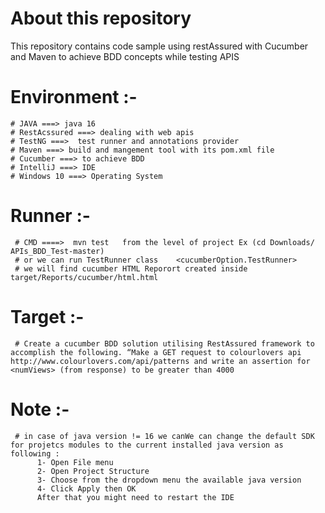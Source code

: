 # **About this repository**
This repository contains code sample using restAssured with Cucumber and Maven  to achieve BDD concepts while testing APIS 

  # **Environment :-** 


    # JAVA ===> java 16 
    # RestAcssured ===> dealing with web apis 
    # TestNG ===>  test runner and annotations provider 
    # Maven ===> build and mangement tool with its pom.xml file 
    # Cucumber ===> to achieve BDD
    # IntelliJ ===> IDE
    # Windows 10 ===> Operating System 
  
  
  
  # **Runner** :- 
  
     # CMD ====>  mvn test   from the level of project Ex (cd Downloads/ APIs_BDD_Test-master)
     # or we can run TestRunner class    <cucumberOption.TestRunner>
     # we will find cucumber HTML Reporort created inside target/Reports/cucumber/html.html

  # **Target** :- 
  
     # Create a cucumber BDD solution utilising RestAssured framework to accomplish the following. “Make a GET request to colourlovers api http://www.colourlovers.com/api/patterns and write an assertion for <numViews> (from response) to be greater than 4000
     
     
   # **Note** :- 
     
     # in case of java version != 16 we canWe can change the default SDK for projetcs modules to the current installed java version as following : 
          1- Open File menu 
          2- Open Project Structure 
          3- Choose from the dropdown menu the available java version 
          4- Click Apply then OK 
          After that you might need to restart the IDE


     
  




